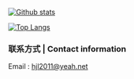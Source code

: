 [![Github stats](https://github-readme-stats.vercel.app/api?username=hjl2011&show_icons=true&include_all_commits=true&rd=1)](https://github-readme-stats.vercel.app/api?username=hjl2011&show_icons=true&include_all_commits=true&rd=1)

[![Top Langs](https://github-readme-stats.vercel.app/api/top-langs/?username=hjl2011&layout=compact)](https://github-readme-stats.vercel.app/api/top-langs/?username=hjl2011&layout=compact)

### 联系方式 | Contact information

Email : hjl2011@yeah.net
